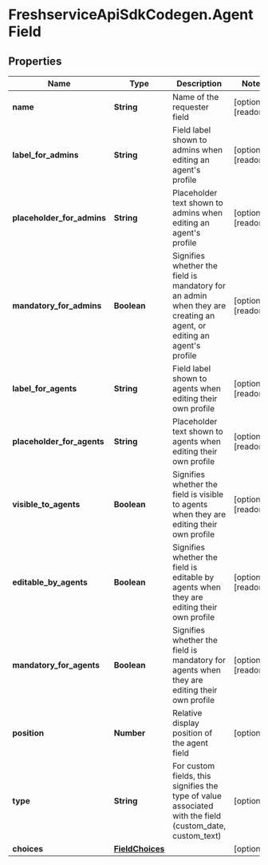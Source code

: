 # FreshserviceApiSdkCodegen.AgentField

## Properties

| Name                       | Type                                | Description                                                                                                              | Notes                 |
| -------------------------- | ----------------------------------- | ------------------------------------------------------------------------------------------------------------------------ | --------------------- |
| **name**                   | **String**                          | Name of the requester field                                                                                              | [optional] [readonly] |
| **label_for_admins**       | **String**                          | Field label shown to admins when editing an agent&#39;s profile                                                          | [optional] [readonly] |
| **placeholder_for_admins** | **String**                          | Placeholder text shown to admins when editing an agent&#39;s profile                                                     | [optional] [readonly] |
| **mandatory_for_admins**   | **Boolean**                         | Signifies whether the field is mandatory for an admin when they are creating an agent, or editing an agent&#39;s profile | [optional] [readonly] |
| **label_for_agents**       | **String**                          | Field label shown to agents when editing their own profile                                                               | [optional] [readonly] |
| **placeholder_for_agents** | **String**                          | Placeholder text shown to agents when editing their own profile                                                          | [optional] [readonly] |
| **visible_to_agents**      | **Boolean**                         | Signifies whether the field is visible to agents when they are editing their own profile                                 | [optional] [readonly] |
| **editable_by_agents**     | **Boolean**                         | Signifies whether the field is editable by agents when they are editing their own profile                                | [optional] [readonly] |
| **mandatory_for_agents**   | **Boolean**                         | Signifies whether the field is mandatory for agents when they are editing their own profile                              | [optional] [readonly] |
| **position**               | **Number**                          | Relative display position of the agent field                                                                             | [optional]            |
| **type**                   | **String**                          | For custom fields, this signifies the type of value associated with the field (custom_date, custom_text)                 | [optional]            |
| **choices**                | [**FieldChoices**](FieldChoices.md) |                                                                                                                          | [optional]            |
